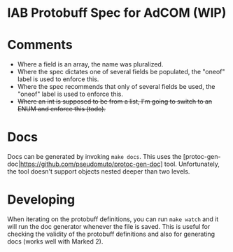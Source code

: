 # IAB Protobuff Spec for AdCOM (WIP)

# Comments
* Where a field is an array, the name was pluralized.
* Where the spec dictates one of several fields be populated, the "oneof" label is used to enforce this.
* Where the spec recommends that only of several fields be used, the "oneof" label is used to enforce this.
* ~~Where an int is supposed to be from a list, I'm going to switch to an ENUM and enforce this (todo).~~

# Docs
Docs can be generated by invoking `make docs`. This uses the [protoc-gen-doc|https://github.com/pseudomuto/protoc-gen-doc] tool. Unfortunately, the tool doesn't support objects nested deeper than two levels.

# Developing
When iterating on the protobuff definitions, you can run `make watch` and it will run the doc generator whenever the file is saved. This is useful for checking the validity of the protobuff definitions and also for generating docs (works well with Marked 2).
